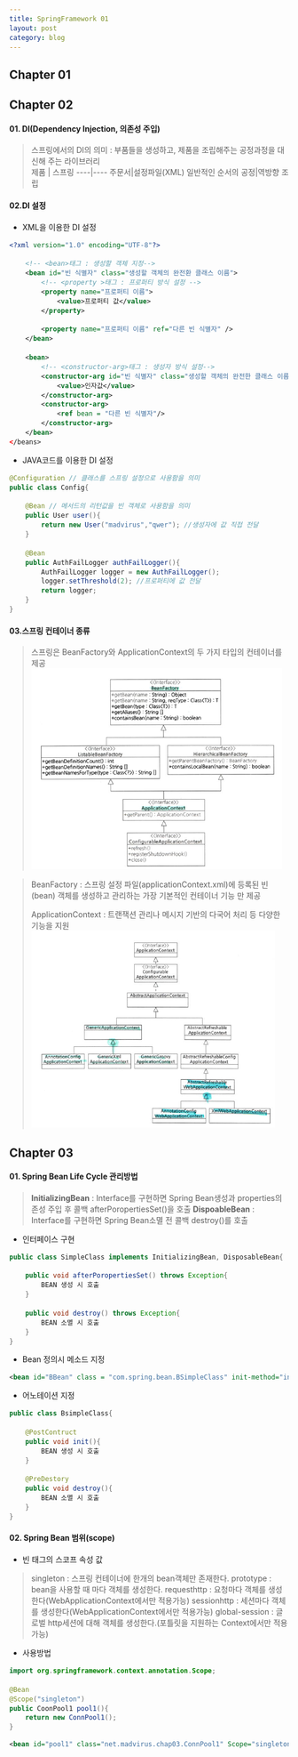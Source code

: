 ```yaml
---
title: SpringFramework 01 
layout: post
category: blog
---
```

## **Chapter 01** 


## **Chapter 02** 
#### 01. DI(Dependency Injection, 의존성 주입)
> 스프링에서의 DI의 의미 : 부품들을 생성하고, 제품을 조립해주는 공정과정을 대신해 주는 라이브러리	
>제품 | 스프링
>----|----
>주문서|설정파일(XML)
>일반적인 순서의 공정|역방향 조립

#### 02.DI 설정
* XML을 이용한 DI 설정

```xml
<?xml version="1.0" encoding="UTF-8"?>
	
	<!-- <bean>태그 : 생성할 객체 지정-->
	<bean id="빈 식별자" class="생성할 객체의 완전환 클래스 이름">
		<!-- <property >태그 : 프로퍼티 방식 설정 -->
		<property name="프로퍼티 이름">
			<value>프로퍼티 값</value>
		</property>
		
		<property name="프로퍼티 이름" ref="다른 빈 식별자" />
	</bean>

	<bean>
		<!-- <constructor-arg>태그 : 생성자 방식 설정-->
		<constructor-arg id="빈 식별자" class="생성할 객체의 완전한 클래스 이름">
			<value>인자값</value>
		</constructor-arg>
		<constructor-arg>
			<ref bean = "다른 빈 식별자"/>
		</constructor-arg>
	</bean>
</beans>
```

* JAVA코드를 이용한 DI 설정

```java
@Configuration // 클래스를 스프링 설정으로 사용함을 의미
public class Config{

	@Bean // 메서드의 리턴값을 빈 객체로 사용함을 의미
	public User user(){
		return new User("madvirus","qwer"); //생성자에 값 직접 전달
	}
	
	@Bean
	public AuthFailLogger authFailLogger(){
		AuthFailLogger logger = new AuthFailLogger();
		logger.setThreshold(2); //프로퍼티에 값 전달
		return logger;
	}
}
```


#### 03.스프링 컨테이너 종류
> 스프링은 BeanFactory와 ApplicationContext의 두 가지 타입의 컨테이너를 제공
> ![Alt text](/uploads/beanFac.png)

> BeanFactory : 스프링 설정 파일(applicationContext.xml)에 등록된 빈(bean) 객체를 생성하고 관리하는 가장 기본적인 컨테이너 기능 만 제공
> 
>  ApplicationContext : 트랜잭션 관리나 메시지 기반의 다국어 처리 등 다양한 기능을 지원
>  ![Alt text](/uploads/appContext.png)



## **Chapter 03** 
#### 01. Spring Bean Life Cycle 관리방법
> **InitializingBean** : Interface를 구현하면 Spring Bean생성과 properties의존성 주입 후 콜백 afterPoropertiesSet()을 호출
> **DispoableBean** : Interface를 구현하면 Spring Bean소멸 전 콜백 destroy()를 호출

* 인터페이스 구현

```java
public class SimpleClass implements InitializingBean, DisposableBean{

	public void afterPoropertiesSet() throws Exception{
		BEAN 생성 시 호출
	}

	public void destroy() throws Exception{
		BEAN 소멸 시 호출
	}
}
```

* Bean 정의시 메소드 지정

```xml
<bean id="BBean" class = "com.spring.bean.BSimpleClass" init-method="init" destroy-method="destory"/>
```

* 어노테이션 지정

```java
public class BsimpleClass{
	
	@PostContruct
	public void init(){
		BEAN 생성 시 호출
	}
	
	@PreDestory
	public void destroy(){
		BEAN 소멸 시 호출
	}	
}
```

#### 02. Spring Bean 범위(scope)

* 빈 태그의 스코프 속성 값
>singleton : 스프링 컨테이너에 한개의 bean객체만 존재한다.
>prototype : bean을 사용할 때 마다 객체를 생성한다.
>requesthttp : 요청마다 객체를 생성한다(WebApplicationContext에서만 적용가능)
>sessionhttp : 세션마다 객체를 생성한다(WebApplicationContext에서만 적용가능)
>global-session : 글로벌 http세션에 대해 객체를 생성한다.(포틀릿을 지원하는 Context에서만 적용가능)


* 사용방법

```java
import org.springframework.context.annotation.Scope;

@Bean
@Scope("singleton")
public CoonPool1 pool1(){
	return new ConnPool1();
}
```

```xml
<bean id="pool1" class="net.madvirus.chap03.ConnPool1" Scope="singleton"/>
```





